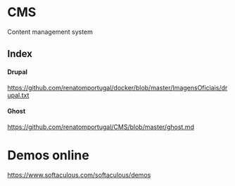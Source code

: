 # CMS
Content management system<br>

## Index
#### Drupal
https://github.com/renatomportugal/docker/blob/master/ImagensOficiais/drupal.txt<br>

#### Ghost
https://github.com/renatomportugal/CMS/blob/master/ghost.md<br>

# Demos online
https://www.softaculous.com/softaculous/demos<br>
